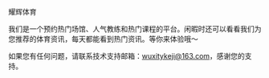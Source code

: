 耀辉体育

我们是一个预约热门场馆、人气教练和热门课程的平台。闲暇时还可以看看我们为您推荐的体育资讯，每天都能看到热门资讯。等你来体验哦～

如果您有任何问题，请联系技术支持邮箱：wuxitykeji@163.com，感谢您的支持。
